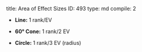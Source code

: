 title:          Area of Effect Sizes
ID:             493
type:           md
compile:        2


- **Line:** 1 rank/EV

- **60° Cone:** 1 rank/2 EV

- **Circle:** 1 rank/3 EV (radius)